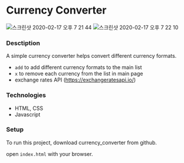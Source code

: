 # Currency Converter
![스크린샷 2020-02-17 오후 7 21 44](https://user-images.githubusercontent.com/50446830/74680934-61878c80-51c2-11ea-8073-035173a12c75.png)
![스크린샷 2020-02-17 오후 7 22 10](https://user-images.githubusercontent.com/50446830/74680936-63515000-51c2-11ea-83fb-0bb7d220feb4.png)
### Desctiption

A simple currency converter helps convert different currency formats. 
- `add` to add different currency formats to the main list 
- `x` to remove each currency from the list in main page
- exchange rates API (https://exchangeratesapi.io/)


### Technologies
- HTML, CSS
- Javascript


### Setup

To run this project, download currency_converter from github. 

open `index.html` with your browser. 


